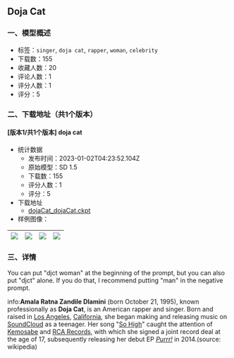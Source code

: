 ## Doja Cat 
### 一、模型概述

- 标签：`singer`, `doja cat`, `rapper`, `woman`, `celebrity`
- 下载数：155
- 收藏人数：20
- 评论人数：1
- 评分人数：1
- 评分：5

### 二、下载地址（共1个版本）

#### [版本1/共1个版本] doja cat 

- 统计数据
  - 发布时间：2023-01-02T04:23:52.104Z
  - 原始模型：SD 1.5
  - 下载数：155
  - 评分人数：1
  - 评分：5
- 下载地址
  - [dojaCat_dojaCat.ckpt](https://civitai.com/api/download/models/4121)
- 样例图像：

| <img src="https://image.civitai.com/xG1nkqKTMzGDvpLrqFT7WA/f0faa793-a779-4413-51fb-497a1ab0bc00/width=450/26252.jpeg" /> | <img src="https://image.civitai.com/xG1nkqKTMzGDvpLrqFT7WA/a6ff44e8-9a68-4374-2420-dbd2ac929600/width=450/26246.jpeg" /> | <img src="https://image.civitai.com/xG1nkqKTMzGDvpLrqFT7WA/b65014ac-e5ed-43c6-8976-0cd94f1f8100/width=450/26265.jpeg" /> | <img src="https://image.civitai.com/xG1nkqKTMzGDvpLrqFT7WA/943206f2-e3f5-46fc-cc8a-fc6182760900/width=450/26264.jpeg" /> |
| ---- | ---- | ---- | ---- |


### 三、详情
<p>You can put "djct woman" at the beginning of the prompt, but you can also put "djct" alone. If you do that, I recommend putting "man" in the negative prompt.</p><p></p><p>info:<strong>Amala Ratna Zandile Dlamini</strong> (born October 21, 1995), known professionally as <strong>Doja Cat</strong>, is an American rapper and singer. Born and raised in <a target="_blank" rel="ugc" href="https://en.wikipedia.org/wiki/Los_Angeles"><u>Los Angeles</u></a>, <a target="_blank" rel="ugc" href="https://en.wikipedia.org/wiki/California">California</a>, she began making and releasing music on <a target="_blank" rel="ugc" href="https://en.wikipedia.org/wiki/SoundCloud">SoundCloud</a> as a teenager. Her song "<a target="_blank" rel="ugc" href="https://en.wikipedia.org/wiki/So_High_(Doja_Cat_song)">So High</a>" caught the attention of <a target="_blank" rel="ugc" href="https://en.wikipedia.org/wiki/Kemosabe_Records">Kemosabe</a> and <a target="_blank" rel="ugc" href="https://en.wikipedia.org/wiki/RCA_Records">RCA Records</a>, with which she signed a joint record deal at the age of 17, subsequently releasing her debut EP <a target="_blank" rel="ugc" href="https://en.wikipedia.org/wiki/Purrr!"><em>Purrr!</em></a> in 2014.(source: wikipedia)</p>
